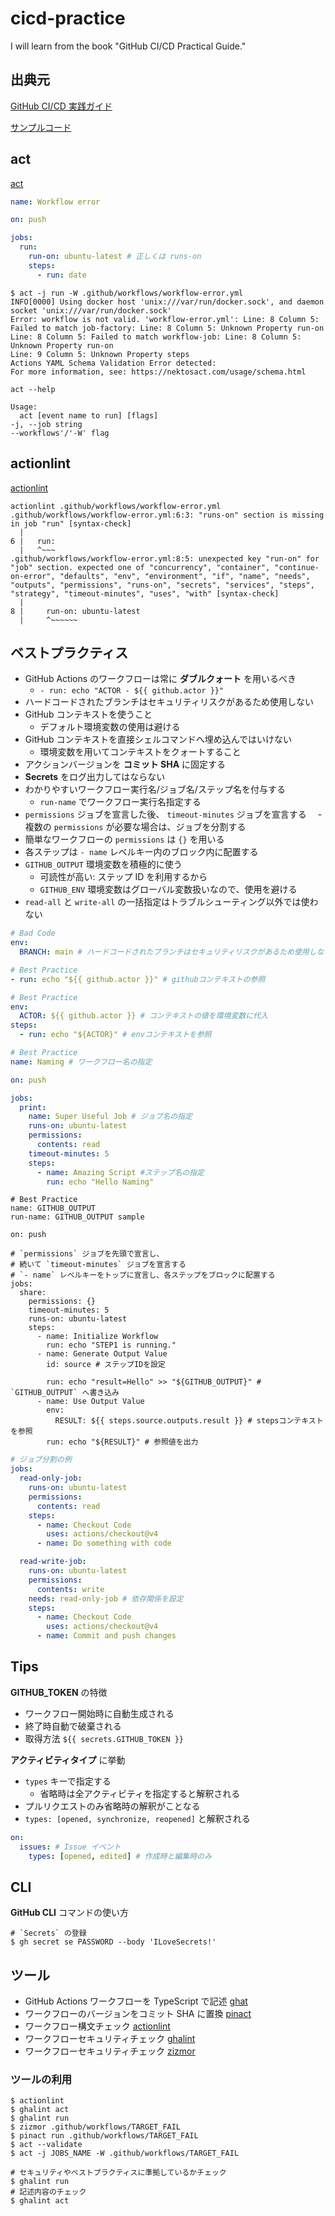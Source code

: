 # cicd-practice

I will learn from the book "GitHub CI/CD Practical Guide."

## 出典元

[GitHub CI/CD 実践ガイド](https://gihyo.jp/book/2024/978-4-297-14173-8)

[サンプルコード](https://github.com/tmknom/example-github-cicd)

## act

[act](https://github.com/nektos/act)

```workflow-error.yml
name: Workflow error

on: push

jobs:
  run:
    run-on: ubuntu-latest # 正しくは runs-on
    steps:
      - run: date
```

```terminal
$ act -j run -W .github/workflows/workflow-error.yml
INFO[0000] Using docker host 'unix:///var/run/docker.sock', and daemon socket 'unix:///var/run/docker.sock'
Error: workflow is not valid. 'workflow-error.yml': Line: 8 Column 5: Failed to match job-factory: Line: 8 Column 5: Unknown Property run-on
Line: 8 Column 5: Failed to match workflow-job: Line: 8 Column 5: Unknown Property run-on
Line: 9 Column 5: Unknown Property steps
Actions YAML Schema Validation Error detected:
For more information, see: https://nektosact.com/usage/schema.html
```

```terminal
act --help

Usage:
  act [event name to run] [flags]
-j, --job string
--workflows'/'-W' flag
```

## actionlint

[actionlint](https://github.com/rhysd/actionlint)

```terminal
actionlint .github/workflows/workflow-error.yml
.github/workflows/workflow-error.yml:6:3: "runs-on" section is missing in job "run" [syntax-check]
  |
6 |   run:
  |   ^~~~
.github/workflows/workflow-error.yml:8:5: unexpected key "run-on" for "job" section. expected one of "concurrency", "container", "continue-on-error", "defaults", "env", "environment", "if", "name", "needs", "outputs", "permissions", "runs-on", "secrets", "services", "steps", "strategy", "timeout-minutes", "uses", "with" [syntax-check]
  |
8 |     run-on: ubuntu-latest
  |     ^~~~~~~
```

## ベストプラクティス

- GitHub Actions のワークフローは常に **ダブルクォート** を用いるべき
  - `- run: echo "ACTOR - ${{ github.actor }}"`
- ハードコードされたブランチはセキュリティリスクがあるため使用しない
- GitHub コンテキストを使うこと
  - デフォルト環境変数の使用は避ける
- GitHub コンテキストを直接シェルコマンドへ埋め込んではいけない
  - 環境変数を用いてコンテキストをクォートすること
- アクションバージョンを **コミット SHA** に固定する
- **Secrets** をログ出力してはならない
- わかりやすいワークフロー実行名/ジョブ名/ステップ名を付与する
  - `run-name` でワークフロー実行名指定する
- `permissions` ジョブを宣言した後、 `timeout-minutes` ジョブを宣言する
  　- 複数の `permissions` が必要な場合は、ジョブを分割する
- 簡単なワークフローの `permissions` は `{}` を用いる
- 各ステップは `- name` レベルキー内のブロック内に配置する
- `GITHUB_OUTPUT` 環境変数を積極的に使う
  - 可読性が高い: ステップ ID を利用するから
  - `GITHUB_ENV` 環境変数はグローバル変数扱いなので、使用を避ける
- `read-all` と `write-all` の一括指定はトラブルシューティング以外では使わない

```yml
# Bad Code
env:
  BRANCH: main # ハードコードされたブランチはセキュリティリスクがあるため使用しない
```

```yml
# Best Practice
- run: echo "${{ github.actor }}" # githubコンテキストの参照
```

```yml
# Best Practice
env:
  ACTOR: ${{ github.actor }} # コンテキストの値を環境変数に代入
steps:
  - run: echo "${ACTOR}" # envコンテキストを参照
```

```yml
# Best Practice
name: Naming # ワークフロー名の指定

on: push

jobs:
  print:
    name: Super Useful Job # ジョブ名の指定
    runs-on: ubuntu-latest
    permissions:
      contents: read
    timeout-minutes: 5
    steps:
      - name: Amazing Script #ステップ名の指定
        run: echo "Hello Naming"
```

```yam
# Best Practice
name: GITHUB_OUTPUT
run-name: GITHUB_OUTPUT sample

on: push

# `permissions` ジョブを先頭で宣言し、
# 続いて `timeout-minutes` ジョブを宣言する
# `- name` レベルキーをトップに宣言し、各ステップをブロックに配置する
jobs:
  share:
    permissions: {}
    timeout-minutes: 5
    runs-on: ubuntu-latest
    steps:
      - name: Initialize Workflow
        run: echo "STEP1 is running."
      - name: Generate Output Value
        id: source # ステップIDを設定

        run: echo "result=Hello" >> "${GITHUB_OUTPUT}" # `GITHUB_OUTPUT` へ書き込み
      - name: Use Output Value
        env:
          RESULT: ${{ steps.source.outputs.result }} # stepsコンテキストを参照
        run: echo "${RESULT}" # 参照値を出力
```

```yml
# ジョブ分割の例
jobs:
  read-only-job:
    runs-on: ubuntu-latest
    permissions:
      contents: read
    steps:
      - name: Checkout Code
        uses: actions/checkout@v4
      - name: Do something with code

  read-write-job:
    runs-on: ubuntu-latest
    permissions:
      contents: write
    needs: read-only-job # 依存関係を設定
    steps:
      - name: Checkout Code
        uses: actions/checkout@v4
      - name: Commit and push changes
```

## Tips

**GITHUB_TOKEN** の特徴

- ワークフロー開始時に自動生成される
- 終了時自動で破棄される
- 取得方法 `${{ secrets.GITHUB_TOKEN }}`

**アクティビティタイプ** に挙動

- `types` キーで指定する
  - 省略時は全アクティビティを指定すると解釈される
- プルリクエストのみ省略時の解釈がことなる
- `types: [opened, synchronize, reopened]` と解釈される

```yml
on:
  issues: # Issue イベント
    types: [opened, edited] # 作成時と編集時のみ
```

## CLI

**GitHub CLI** コマンドの使い方

```terminal
# `Secrets` の登録
$ gh secret se PASSWORD --body 'ILoveSecrets!'
```

## ツール

- GitHub Actions ワークフローを TypeScript で記述
  [ghat](https://github.com/koki-develop/ghats)
- ワークフローのバージョンをコミット SHA に置換
  [pinact](https://github.com/suzuki-shunsuke/pinact)
- ワークフロー構文チェック
  [actionlint](https://github.com/rhysd/actionlint)
- ワークフローセキュリティチェック
  [ghalint](https://github.com/suzuki-shunsuke/ghalint/tree/main?tab=readme-ov-file#policies)
- ワークフローセキュリティチェック
  [zizmor](https://github.com/zizmorcore/zizmor)

### ツールの利用

```terminal
$ actionlint
$ ghalint act
$ ghalint run
$ zizmor .github/workflows/TARGET_FAIL
$ pinact run .github/workflows/TARGET_FAIL
$ act --validate
$ act -j JOBS_NAME -W .github/workflows/TARGET_FAIL
```

```terminal
# セキュリティやベストプラクティスに準拠しているかチェック
$ ghalint run
# 記述内容のチェック
$ ghalint act
```

